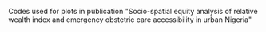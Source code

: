 Codes used for plots in publication "Socio-spatial equity analysis of relative wealth index and emergency obstetric care accessibility in urban Nigeria"
